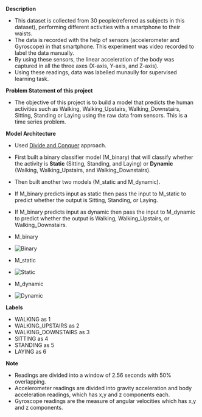 __Description__
- This dataset is collected from 30 people(referred as subjects in this dataset), performing different activities with a smartphone to their waists. 
- The data is recorded with the help of sensors (accelerometer and Gyroscope) in that smartphone. This experiment was video recorded to label the data manually.
- By using these sensors, the linear acceleration of the body was captured in all the three axes (X-axis, Y-axis, and Z-axis).
- Using these readings, data was labelled munaully for supervised learning task. 

__Problem Statement of this project__
- The objective of this project is to build a model that predicts the human activities such as Walking, Walking_Upstairs, Walking_Downstairs, Sitting, Standing or Laying using the raw data from sensors. This is a time series problem.

__Model Architecture__
- Used [Divide and Conquer](https://www.mdpi.com/1424-8220/18/4/1055) approach.
- First built a binary classifier model (M_binary) that will classify whether the activity is __Static__ (Sitting, Standing, and Laying) or __Dynamic__ (Walking, Walking_Upstairs, and Walking_Downstairs).
- Then built another two models (M_static and M_dynamic). 
- If M_binary predicts input as static then pass the input to M_static to predict whether the output is Sitting, Standing, or Laying.
- If M_binary predicts input as dynamic then pass the input to M_dynamic to predict whether the output is Walking, Walking_Upstairs, or Walking_Downstairs.

- M_binary
- ![Binary](https://github.com/shashank3009/human-activity-r/blob/main/Model%20Architecture/M_binary.png)

- M_static
- ![Static](https://github.com/shashank3009/human-activity-r/blob/main/Model%20Architecture/M_static.png)

- M_dynamic
- ![Dynamic](https://github.com/shashank3009/human-activity-r/blob/main/Model%20Architecture/M_dynamic.png)

__Labels__

- WALKING as 1
- WALKING_UPSTAIRS as 2
- WALKING_DOWNSTAIRS as 3
- SITTING as 4
- STANDING as 5
- LAYING as 6

__Note__
- Readings are divided into a window of 2.56 seconds with 50% overlapping.
- Accelerometer readings are divided into gravity acceleration and body acceleration readings, which has x,y and z components each.
- Gyroscope readings are the measure of angular velocities which has x,y and z components.
